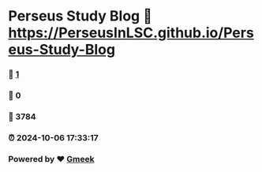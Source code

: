 # Perseus Study Blog :link: https://PerseusInLSC.github.io/Perseus-Study-Blog 
### :page_facing_up: [1](https://PerseusInLSC.github.io/Perseus-Study-Blog/tag.html) 
### :speech_balloon: 0 
### :hibiscus: 3784 
### :alarm_clock: 2024-10-06 17:33:17 
### Powered by :heart: [Gmeek](https://github.com/Meekdai/Gmeek)
